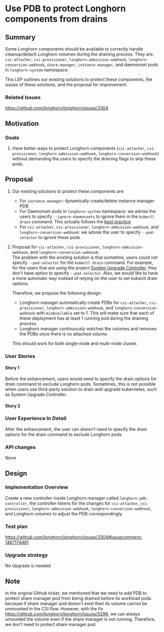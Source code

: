 # Use PDB to protect Longhorn components from drains

## Summary

Some Longhorn components should be available to correctly handle cleanup/detach Longhorn volumes during the draining process.
They are: `csi-attacher`, `csi-provisioner`, `longhorn-admission-webhook`, `longhorn-conversion-webhook`, `share-manager`, `instance-manager`, and daemonset pods in `longhorn-system` namespace.

This LEP outlines our existing solutions to protect these components, the issues of these solutions, and the proposal for improvement.


### Related Issues

https://github.com/longhorn/longhorn/issues/3304

## Motivation

### Goals

1. Have better ways to protect Longhorn components (`csi-attacher`, `csi-provisioner`, `longhorn-admission-webhook`, `longhorn-conversion-webhook`) without demanding the users to specify the draining flags to skip these pods.

## Proposal

1. Our existing solutions to protect these components are:
   * For `instance-manager`: dynamically create/delete instance manager PDB
   * For Daemonset pods in `longhorn-system` namespace: we advise the users to specify `--ignore-daemonsets` to ignore them in the `kubectl drain` command. This actually follows the [best practice](https://kubernetes.io/docs/tasks/administer-cluster/safely-drain-node/#:~:text=If%20there%20are%20pods%20managed%20by%20a%20DaemonSet%2C%20you%20will%20need%20to%20specify%20%2D%2Dignore%2Ddaemonsets%20with%20kubectl%20to%20successfully%20drain%20the%20node)
   * For `csi-attacher`, `csi-provisioner`, `longhorn-admission-webhook`, and `longhorn-conversion-webhook`: we advise the user to specify `--pod-selector` to ignore these pods
1. Proposal for `csi-attacher`, `csi-provisioner`, `longhorn-admission-webhook`, and `longhorn-conversion-webhook`: <br>
   The problem with the existing solution is that sometime, users could not specify `--pod-selector` for the `kubectl drain` command.
   For example, for the users that are using the project [System Upgrade Controller](https://github.com/rancher/system-upgrade-controller), they don't have option to specify `--pod-selector`.
   Also, we would like to have a more automatic way instead of relying on the user to set kubectl drain options.

   Therefore, we propose the following design:
    * Longhorn manager automatically create PDBs for `csi-attacher`, `csi-provisioner`, `longhorn-admission-webhook`, and `longhorn-conversion-webhook` with `minAvailable` set to 1.
      This will make sure that each of these deployment has at least 1 running pod during the draining process.
    * Longhorn manager continuously watches the volumes and removes the PDBs once there is no attached volume.

   This should work for both single-node and multi-node cluster.


### User Stories



#### Story 1
Before the enhancement, users would need to specify the drain options for drain command to exclude Longhorn pods.
Sometimes, this is not possible when users use third-party solution to drain and upgrade kubernetes, such as System Upgrade Controller.

#### Story 2

### User Experience In Detail

After the enhancement, the user can doesn't need to specify the drain options for the drain command to exclude Longhorn pods.

### API changes

None

## Design

### Implementation Overview

Create a new controller inside Longhorn manager called `longhorn-pdb-controller`, the controller listens for the changes for
`csi-attacher`, `csi-provisioner`, `longhorn-admission-webhook`, `longhorn-conversion-webhook`, and Longhorn volumes to adjust the PDB correspondingly.

### Test plan

https://github.com/longhorn/longhorn/issues/3304#issuecomment-1467174481

### Upgrade strategy

No Upgrade is needed

## Note

In the original Github ticket, we mentioned that we need to add PDB to protect share manager pod from being drained before its workload pods because if share manager pod doesn't exist then its volume cannot be unmounted in the CSI flow.
However, with the fix https://github.com/longhorn/longhorn/issues/5296, we can always umounted the volume even if the share manager is not running.
Therefore, we don't need to protect share manager pod.
